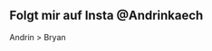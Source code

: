 Folgt mir auf Insta @Andrinkaech
--------------------------------------------------------------------
Andrin > Bryan
